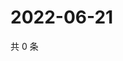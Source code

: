 # 2022-06-21

共 0 条

<!-- BEGIN WEIBO -->
<!-- 最后更新时间 Tue Jun 21 2022 01:20:41 GMT+0800 (China Standard Time) -->

<!-- END WEIBO -->
